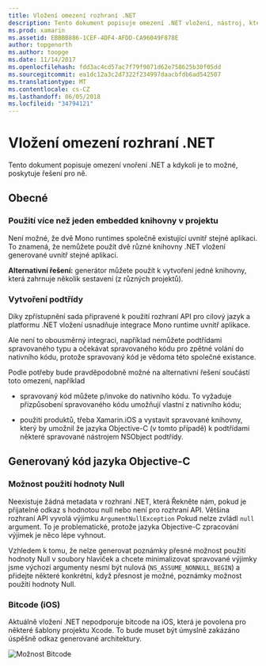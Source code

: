 ```yaml
---
title: Vložení omezení rozhraní .NET
description: Tento dokument popisuje omezení .NET vložení, nástroj, který umožňuje využívat kód .NET v jinými programovací jazyky.
ms.prod: xamarin
ms.assetid: EBBBB886-1CEF-4DF4-AFDD-CA96049F878E
author: topgenorth
ms.author: toopge
ms.date: 11/14/2017
ms.openlocfilehash: fdd3ac4cd57ac7f79f9071d62e758625b30f05dd
ms.sourcegitcommit: ea1dc12a3c2d7322f234997daacbfdb6ad542507
ms.translationtype: MT
ms.contentlocale: cs-CZ
ms.lasthandoff: 06/05/2018
ms.locfileid: "34794121"
---
```

# <a name="net-embedding-limitations"></a>Vložení omezení rozhraní .NET

Tento dokument popisuje omezení vnoření .NET a kdykoli je to možné, poskytuje řešení pro ně.

## <a name="general"></a>Obecné

### <a name="use-more-than-one-embedded-library-in-a-project"></a>Použití více než jeden embedded knihovny v projektu

Není možné, že dvě Mono runtimes společně existující uvnitř stejné aplikaci. To znamená, že nemůžete použít dvě různé knihovny .NET vložení generované uvnitř stejné aplikaci.

**Alternativní řešení:** generátor můžete použít k vytvoření jedné knihovny, která zahrnuje několik sestavení (z různých projektů).

### <a name="subclassing"></a>Vytvoření podtřídy

Díky zpřístupnění sada připravené k použití rozhraní API pro cílový jazyk a platformu .NET vložení usnadňuje integrace Mono runtime uvnitř aplikace.

Ale není to obousměrný integraci, například nemůžete podtřídami spravovaného typu a očekávat spravovaného kódu pro zpětné volání do nativního kódu, protože spravovaný kód je vědoma této společné existance.

Podle potřeby bude pravděpodobně možné na alternativní řešení součástí toto omezení, například

* spravovaný kód můžete p/invoke do nativního kódu. To vyžaduje přizpůsobení spravovaného kódu umožňují vlastní z nativního kódu;

* použití produktů, třeba Xamarin.iOS a vystavit spravované knihovny, který by umožnil že jazyka Objective-C (v tomto případě) k podtřídami některé spravované nástrojem NSObject podtřídy.

## <a name="objective-c-generated-code"></a>Generovaný kód jazyka Objective-C

### <a name="nullability"></a>Možnost použití hodnoty Null

Neexistuje žádná metadata v rozhraní .NET, která Řekněte nám, pokud je přijatelné odkaz s hodnotou null nebo není pro rozhraní API. Většina rozhraní API vyvolá výjimku `ArgumentNullException` Pokud nelze zvládl `null` argument. To je problematické, protože jazyka Objective-C zpracování výjimek je něco lépe vyhnout.

Vzhledem k tomu, že nelze generovat poznámky přesné možnost použití hodnoty Null v soubory hlaviček a chcete minimalizovat spravované výjimky jsme výchozí argumenty nesmí být nulová (`NS_ASSUME_NONNULL_BEGIN`) a přidejte některé konkrétní, když přesnost je možné, poznámky možnost použití hodnoty Null.

### <a name="bitcode-ios"></a>Bitcode (iOS)

Aktuálně vložení .NET nepodporuje bitcode na iOS, která je povolena pro některé šablony projektu Xcode. To bude muset být úmyslně zakázáno úspěšně odkaz generované architektury.

![Možnost Bitcode](images/ios-bitcode-option.png)
